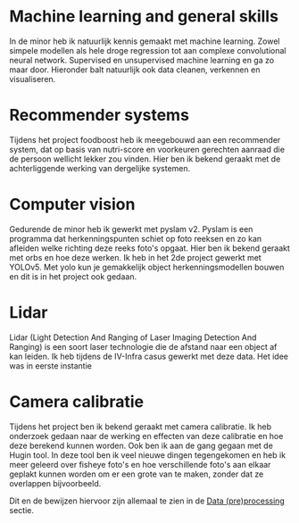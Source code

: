 # Machine learning and general skills 
In de minor heb ik natuurlijk kennis gemaakt met machine learning. Zowel simpele modellen als hele droge regression tot aan complexe convolutional neural network. Supervised en unsupervised machine learning en ga zo maar door.
Hieronder balt natuurlijk ook data cleanen, verkennen en visualiseren.

# Recommender systems
Tijdens het project foodboost heb ik meegebouwd aan een recommender system, dat op basis van nutri-score en voorkeuren gerechten aanraad die de persoon wellicht lekker zou vinden. 
Hier ben ik bekend geraakt met de achterliggende werking van dergelijke systemen.

# Computer vision
Gedurende de minor heb ik gewerkt met pyslam v2. Pyslam is een programma dat herkenningspunten schiet op foto reeksen en zo kan afleiden welke richting deze reeks foto's opgaat.
Hier ben ik bekend geraakt met orbs en hoe deze werken.
Ik heb in het 2de project gewerkt met YOLOv5. Met yolo kun je gemakkelijk object herkenningsmodellen bouwen en dit is in het project ook gedaan.


# Lidar
Lidar (Light Detection And Ranging of Laser Imaging Detection And Ranging) is een soort laser technologie die de afstand naar een object af kan leiden. 
Ik heb tijdens de IV-Infra casus gewerkt met deze data. Het idee was in eerste instantie 

# Camera calibratie
Tijdens het project ben ik bekend geraakt met camera calibratie. Ik heb onderzoek gedaan naar de werking en effecten van deze calibratie en hoe deze berekend kunnen worden. 
Ook ben ik aan de gang gegaan met de Hugin tool. In deze tool ben ik veel nieuwe dingen tegengekomen en heb ik meer geleerd over fisheye foto's en hoe verschillende foto's aan elkaar geplakt kunnen worden om er een grote van te maken, zonder dat ze overlappen bijvoorbeeld.

Dit en de bewijzen hiervoor zijn allemaal te zien in de [Data (pre)processing](https://github.com/SufyaanGit/ADS_Portfolio_2022_2023/blob/main/Data%20(pre)processing.md) sectie.
